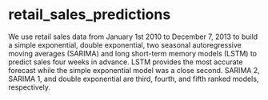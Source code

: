 # retail_sales_predictions

We use retail sales data from January 1st 2010 to December 7, 2013 to build a simple exponential, double exponential, two seasonal autoregressive moving averages (SARIMA) and long short-term memory models (LSTM) to predict sales four weeks in advance. LSTM provides the most accurate forecast while the simple exponential model was a close second. SARIMA 2, SARIMA 1, and double exponential are third, fourth, and fifth ranked models, respectively.